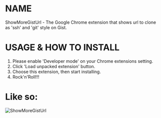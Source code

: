 # NAME
ShowMoreGistUrl - The Google Chrome extension that shows url to clone as 'ssh' and 'git' style on Gist.

# USAGE & HOW TO INSTALL
1. Please enable 'Developer mode' on your Chrome extensions setting.
2. Click 'Load unpacked extension' button.
3. Choose this extension, then start installing.
4. Rock'n'Roll!!!

# Like so:
![ShowMoreGistUrl](https://dl.dropbox.com/u/14832699/show_more_gist_url.png)
